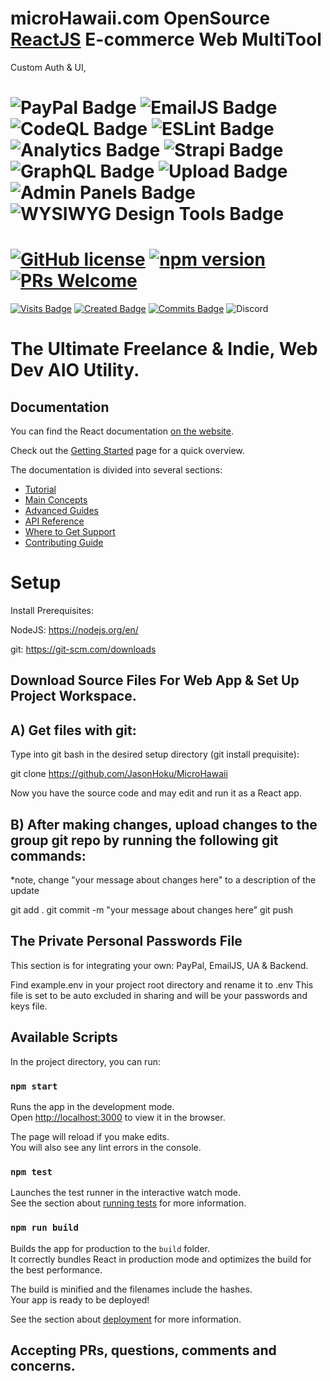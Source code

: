 # microHawaii.com OpenSource [ReactJS](https://reactjs.org/) E-commerce Web MultiTool

Custom Auth & UI,

![PayPal Badge](https://img.shields.io/badge/PayPal-✔-brightgreen)
![EmailJS Badge](https://img.shields.io/badge/EmailJS-✔-brightgreen)
![CodeQL Badge](https://img.shields.io/badge/CodeQL-✔-brightgreen)
![ESLint Badge](https://img.shields.io/badge/ESLint-✔-brightgreen)
![Analytics Badge](https://img.shields.io/badge/Analytics-✔-brightgreen)
![Strapi Badge](https://img.shields.io/badge/Strapi-✔-brightgreen)
![GraphQL Badge](https://img.shields.io/badge/GraphQL-✔-brightgreen)
![Upload Badge](https://img.shields.io/badge/GraphQL-✔-brightgreen)
![Admin Panels Badge](https://img.shields.io/badge/GraphQL-✔-brightgreen)
![ WYSIWYG Design Tools Badge](https://img.shields.io/badge/WYSIWYG-✔-brightgreen)
====

# [![GitHub license](https://img.shields.io/badge/license-MIT-blue.svg)](https://github.com/facebook/react/blob/master/LICENSE) [![npm version](https://img.shields.io/npm/v/react.svg?style=flat)](https://www.npmjs.com/package/react) [![PRs Welcome](https://img.shields.io/badge/PRs-welcome-brightgreen.svg)](https://reactjs.org/docs/how-to-contribute.html#your-first-pull-request)

[![Visits Badge](https://badges.pufler.dev/visits/JasonHoku/MicroHawaii)](https://badges.pufler.dev)
[![Created Badge](https://badges.pufler.dev/created/JasonHoku/MicroHawaii)](https://badges.pufler.dev)
[![Commits Badge](https://badges.pufler.dev/commits/monthly/JasonHoku)](https://badges.pufler.dev)
![Discord](https://img.shields.io/discord/364993358789345283?style=for-the-badge)

# The Ultimate Freelance & Indie, Web Dev AIO Utility.

## Documentation

You can find the React documentation [on the website](https://reactjs.org/docs).

Check out the [Getting Started](https://reactjs.org/docs/getting-started.html) page for a quick overview.

The documentation is divided into several sections:

- [Tutorial](https://reactjs.org/tutorial/tutorial.html)
- [Main Concepts](https://reactjs.org/docs/hello-world.html)
- [Advanced Guides](https://reactjs.org/docs/jsx-in-depth.html)
- [API Reference](https://reactjs.org/docs/react-api.html)
- [Where to Get Support](https://reactjs.org/community/support.html)
- [Contributing Guide](https://reactjs.org/docs/how-to-contribute.html)

# Setup

Install Prerequisites:

NodeJS: https://nodejs.org/en/

git: https://git-scm.com/downloads

## Download Source Files For Web App & Set Up Project Workspace.

## A) Get files with git:

Type into git bash in the desired setup directory (git install prequisite):

git clone https://github.com/JasonHoku/MicroHawaii

Now you have the source code and may edit and run it as a React app.

## B) After making changes, upload changes to the group git repo by running the following git commands:

\*note, change "your message about changes here" to a description of the update

git add .
git commit -m "your message about changes here"
git push

## The Private Personal Passwords File

This section is for integrating your own: PayPal, EmailJS, UA & Backend.

Find example.env in your project root directory and rename it to .env
This file is set to be auto excluded in sharing and will be your passwords and keys file.

## Available Scripts

In the project directory, you can run:

### `npm start`

Runs the app in the development mode.<br>
Open [http://localhost:3000](http://localhost:3000) to view it in the browser.

The page will reload if you make edits.<br>
You will also see any lint errors in the console.

### `npm test`

Launches the test runner in the interactive watch mode.<br>
See the section about [running tests](https://facebook.github.io/create-react-app/docs/running-tests) for more information.

### `npm run build`

Builds the app for production to the `build` folder.<br>
It correctly bundles React in production mode and optimizes the build for the best performance.

The build is minified and the filenames include the hashes.<br>
Your app is ready to be deployed!

See the section about [deployment](https://facebook.github.io/create-react-app/docs/deployment) for more information.


## Accepting PRs, questions, comments and concerns.